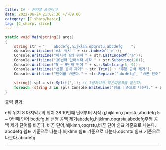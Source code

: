```yaml
---
title: C# - 문자열 슬라이싱
date: 2022-06-24 21:02:36 +/-09:00
category: [C_sharp/basic]
tag: [C_sharp, slice]
---
```


```csharp
static void Main(string[] args)
{
    string str = "    abcdefg,hijklmn,opqrstu,abcdefg    ";
    Console.WriteLine("e의 위치 " + str.IndexOf("e"));
    Console.WriteLine("마지막 a의 위치 " + str.LastIndexOf("a"));
    Console.WriteLine("10번째 단어부터 시작 " + str.Substring(10));
    Console.WriteLine("5 ~ 9번째 단어 " + str.Substring(5, 9));
    Console.WriteLine("선행 공백 제거" + str.Trim() + "후행 공백 제거");
    Console.WriteLine("단어를 바꾼다." + str.Replace("abcdefg", "바꾼 단어"));

    string[] spl = str.Split(','); // 1글자니까 작은따옴표를 붙인다.
    foreach (string a in spl) Console.WriteLine("쉼표 기준으로 나눈다." + a);
}
```
출력 결과:

e의 위치 8
마지막 a의 위치 28
10번째 단어부터 시작 g,hijklmn,opqrstu,abcdefg
5 ~ 9번째 단어 bcdefg,hi
선행 공백 제거abcdefg,hijklmn,opqrstu,abcdefg후행 공백 제거
단어를 바꾼다.    바꾼 단어,hijklmn,opqrstu,바꾼 단어
쉼표 기준으로 나눈다.    abcdefg
쉼표 기준으로 나눈다.hijklmn
쉼표 기준으로 나눈다.opqrstu
쉼표 기준으로 나눈다.abcdefg

---